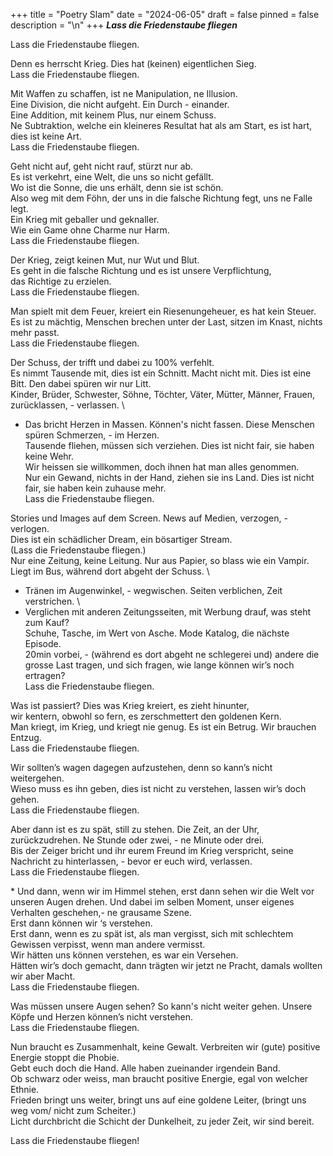 +++
title = "Poetry Slam"
date = "2024-06-05"
draft = false
pinned = false
description = "\n"
+++
***Lass die Friedenstaube fliegen*** 

Lass die Friedenstaube fliegen.  

Denn es herrscht Krieg. Dies hat (keinen) eigentlichen Sieg. \
Lass die Friedenstaube fliegen. 

Mit Waffen zu schaffen, ist ne Manipulation, ne Illusion.  \
Eine Division, die nicht aufgeht. Ein Durch - einander. \
Eine Addition, mit keinem Plus, nur einem Schuss.  \
Ne Subtraktion, welche ein kleineres Resultat hat als am Start, es ist hart, dies ist keine Art. \
Lass die Friedenstaube fliegen.  

Geht nicht auf, geht nicht rauf, stürzt nur ab.  \
Es ist verkehrt, eine Welt, die uns so nicht gefällt.  \
Wo ist die Sonne, die uns erhält, denn sie ist schön. \
Also weg mit dem Föhn, der uns in die falsche Richtung fegt, uns ne Falle legt. \
Ein Krieg mit geballer und geknaller.  \
Wie ein Game ohne Charme nur Harm. \
Lass die Friedenstaube fliegen.  

Der Krieg, zeigt keinen Mut, nur Wut und Blut.\
Es geht in die falsche Richtung und es ist unsere Verpflichtung,  \
das Richtige zu erzielen.  \
Lass die Friedenstaube fliegen. 

Man spielt mit dem Feuer, kreiert ein Riesenungeheuer, es hat kein Steuer. \
Es ist zu mächtig, Menschen brechen unter der Last, sitzen im Knast, nichts mehr passt. \
Lass die Friedenstaube fliegen. 

Der Schuss, der trifft und dabei zu 100% verfehlt. \
Es nimmt Tausende mit, dies ist ein Schnitt. Macht nicht mit. Dies ist eine Bitt. Den dabei spüren wir nur Litt.\
Kinder, Brüder, Schwester, Söhne, Töchter, Väter, Mütter, Männer, Frauen, zurücklassen, - verlassen. \
- Das bricht Herzen in Massen. Können's nicht fassen. Diese Menschen spüren Schmerzen, - im Herzen. \
Tausende fliehen, müssen sich verziehen. Dies ist nicht fair, sie haben keine Wehr.\
Wir heissen sie willkommen, doch ihnen hat man alles genommen. \
Nur ein Gewand, nichts in der Hand, ziehen sie ins Land. Dies ist nicht fair, sie haben kein zuhause mehr. \
Lass die Friedenstaube fliegen. 

Stories und Images auf dem Screen. News auf Medien, verzogen, - verlogen.\
Dies ist ein schädlicher Dream, ein bösartiger Stream.  \
(Lass die Friedenstaube fliegen.) \
Nur eine Zeitung, keine Leitung. Nur aus Papier, so blass wie ein Vampir.\
Liegt im Bus, während dort abgeht der Schuss. \
- Tränen im Augenwinkel, - wegwischen. Seiten verblichen, Zeit verstrichen. \
- Verglichen mit anderen Zeitungsseiten, mit Werbung drauf, was steht zum Kauf?\
Schuhe, Tasche, im Wert von Asche. Mode Katalog, die nächste Episode.\
20min vorbei, - (während es dort abgeht ne schlegerei und) andere die grosse Last tragen, und sich fragen, wie lange können wir’s noch ertragen? \
Lass die Friedenstaube fliegen. 

Was ist passiert? Dies was Krieg kreiert, es zieht hinunter, \
wir kentern, obwohl so fern, es zerschmettert den goldenen Kern.\
Man kriegt, im Krieg, und kriegt nie genug. Es ist ein Betrug. Wir brauchen Entzug.\
Lass die Friedenstaube fliegen. 

Wir sollten’s wagen dagegen aufzustehen, denn so kann’s nicht weitergehen. \
Wieso muss es ihn geben, dies ist nicht zu verstehen, lassen wir’s doch gehen. \
Lass die Friedenstaube fliegen. 

Aber dann ist es zu spät, still zu stehen. Die Zeit, an der Uhr, zurückzudrehen. Ne Stunde oder zwei, - ne Minute oder drei.\
Bis der Zeiger bricht und ihr eurem Freund im Krieg verspricht, seine Nachricht zu hinterlassen, - bevor er euch wird, verlassen.  \
Lass die Friedenstaube fliegen.

\* Und dann, wenn wir im Himmel stehen, erst dann sehen wir die Welt vor unseren Augen drehen. Und dabei im selben Moment, unser eigenes Verhalten geschehen,- ne grausame Szene. \
Erst dann können wir ‘s verstehen.\
Erst dann, wenn es zu spät ist, als man vergisst, sich mit schlechtem Gewissen verpisst, wenn man andere vermisst.\
Wir hätten uns können verstehen, es war ein Versehen.\
Hätten wir’s doch gemacht, dann trägten wir jetzt ne Pracht, damals wollten wir aber Macht.\
Lass die Friedenstaube fliegen.

Was müssen unsere Augen sehen? So kann's nicht weiter gehen. Unsere Köpfe und Herzen können’s nicht verstehen. \
Lass die Friedenstaube fliegen. 

Nun braucht es Zusammenhalt, keine Gewalt. Verbreiten wir (gute) positive Energie stoppt die Phobie.             \
Gebt euch doch die Hand. Alle haben zueinander irgendein Band. \
Ob schwarz oder weiss, man braucht positive Energie, egal von welcher Ethnie.                               \
Frieden bringt uns weiter, bringt uns auf eine goldene Leiter, (bringt uns weg vom/ nicht zum Scheiter.)         \
Licht durchbricht die Schicht der Dunkelheit, zu jeder Zeit, wir sind bereit.

Lass die Friedenstaube fliegen!